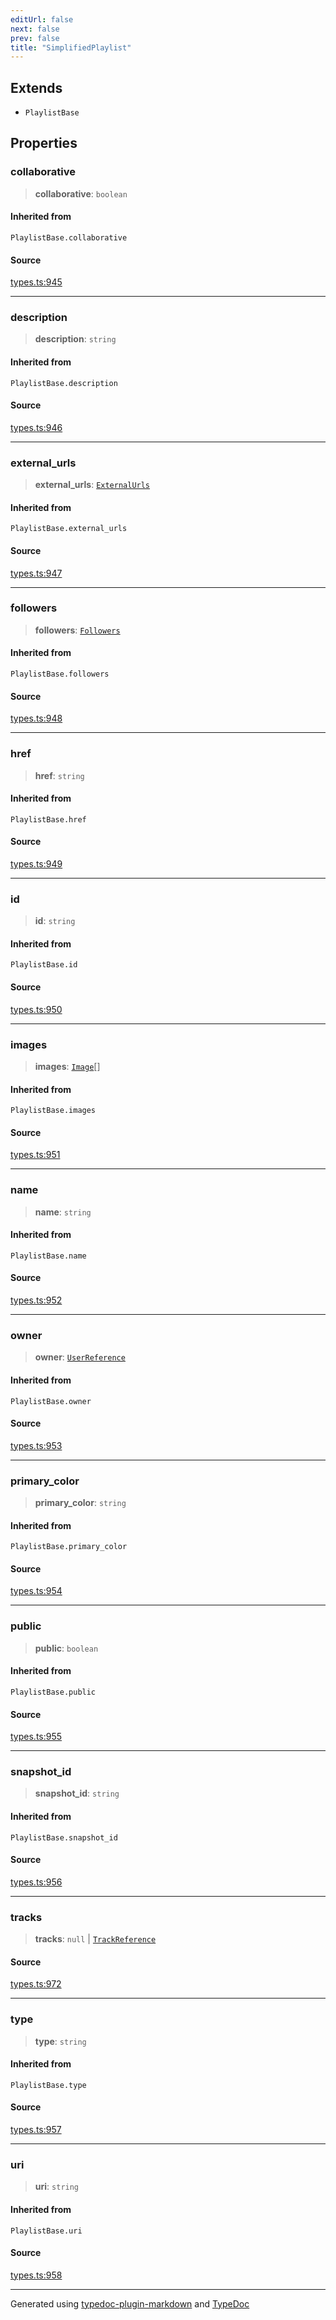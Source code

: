 ```yaml
---
editUrl: false
next: false
prev: false
title: "SimplifiedPlaylist"
---
```


## Extends

- `PlaylistBase`

## Properties

### collaborative

> **collaborative**: `boolean`

#### Inherited from

`PlaylistBase.collaborative`

#### Source

[types.ts:945](https://github.com/fostertheweb/spotify-web-sdk/blob/9d7441b/src/types.ts#L945)

***

### description

> **description**: `string`

#### Inherited from

`PlaylistBase.description`

#### Source

[types.ts:946](https://github.com/fostertheweb/spotify-web-sdk/blob/9d7441b/src/types.ts#L946)

***

### external\_urls

> **external\_urls**: [`ExternalUrls`](/api/interfaces/externalurls/)

#### Inherited from

`PlaylistBase.external_urls`

#### Source

[types.ts:947](https://github.com/fostertheweb/spotify-web-sdk/blob/9d7441b/src/types.ts#L947)

***

### followers

> **followers**: [`Followers`](/api/interfaces/followers/)

#### Inherited from

`PlaylistBase.followers`

#### Source

[types.ts:948](https://github.com/fostertheweb/spotify-web-sdk/blob/9d7441b/src/types.ts#L948)

***

### href

> **href**: `string`

#### Inherited from

`PlaylistBase.href`

#### Source

[types.ts:949](https://github.com/fostertheweb/spotify-web-sdk/blob/9d7441b/src/types.ts#L949)

***

### id

> **id**: `string`

#### Inherited from

`PlaylistBase.id`

#### Source

[types.ts:950](https://github.com/fostertheweb/spotify-web-sdk/blob/9d7441b/src/types.ts#L950)

***

### images

> **images**: [`Image`](/api/interfaces/image/)[]

#### Inherited from

`PlaylistBase.images`

#### Source

[types.ts:951](https://github.com/fostertheweb/spotify-web-sdk/blob/9d7441b/src/types.ts#L951)

***

### name

> **name**: `string`

#### Inherited from

`PlaylistBase.name`

#### Source

[types.ts:952](https://github.com/fostertheweb/spotify-web-sdk/blob/9d7441b/src/types.ts#L952)

***

### owner

> **owner**: [`UserReference`](/api/interfaces/userreference/)

#### Inherited from

`PlaylistBase.owner`

#### Source

[types.ts:953](https://github.com/fostertheweb/spotify-web-sdk/blob/9d7441b/src/types.ts#L953)

***

### primary\_color

> **primary\_color**: `string`

#### Inherited from

`PlaylistBase.primary_color`

#### Source

[types.ts:954](https://github.com/fostertheweb/spotify-web-sdk/blob/9d7441b/src/types.ts#L954)

***

### public

> **public**: `boolean`

#### Inherited from

`PlaylistBase.public`

#### Source

[types.ts:955](https://github.com/fostertheweb/spotify-web-sdk/blob/9d7441b/src/types.ts#L955)

***

### snapshot\_id

> **snapshot\_id**: `string`

#### Inherited from

`PlaylistBase.snapshot_id`

#### Source

[types.ts:956](https://github.com/fostertheweb/spotify-web-sdk/blob/9d7441b/src/types.ts#L956)

***

### tracks

> **tracks**: `null` \| [`TrackReference`](/api/interfaces/trackreference/)

#### Source

[types.ts:972](https://github.com/fostertheweb/spotify-web-sdk/blob/9d7441b/src/types.ts#L972)

***

### type

> **type**: `string`

#### Inherited from

`PlaylistBase.type`

#### Source

[types.ts:957](https://github.com/fostertheweb/spotify-web-sdk/blob/9d7441b/src/types.ts#L957)

***

### uri

> **uri**: `string`

#### Inherited from

`PlaylistBase.uri`

#### Source

[types.ts:958](https://github.com/fostertheweb/spotify-web-sdk/blob/9d7441b/src/types.ts#L958)

***

Generated using [typedoc-plugin-markdown](https://www.npmjs.com/package/typedoc-plugin-markdown) and [TypeDoc](https://typedoc.org/)
